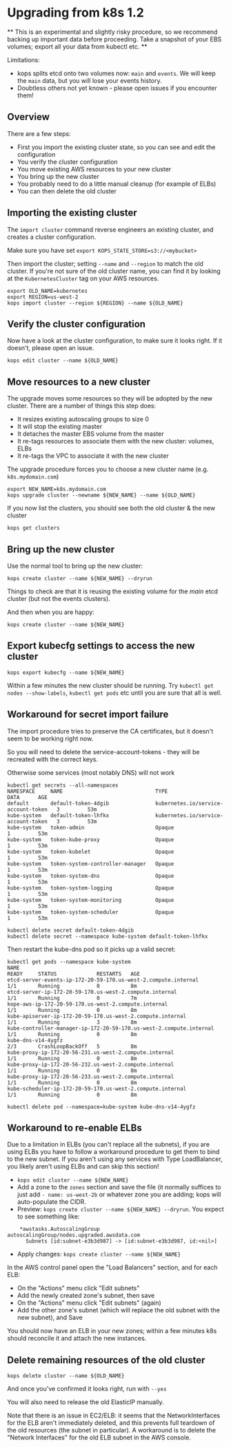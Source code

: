 # Upgrading from k8s 1.2

** This is an experimental and slightly risky procedure, so we recommend backing up important data before proceeding. 
Take a snapshot of your EBS volumes; export all your data from kubectl etc. **

Limitations:

* kops splits etcd onto two volumes now: `main` and `events`.  We will keep the `main` data, but
  you will lose your events history.
* Doubtless others not yet known - please open issues if you encounter them!

## Overview

There are a few steps:

* First you import the existing cluster state, so you can see and edit the configuration
* You verify the cluster configuration
* You move existing AWS resources to your new cluster
* You bring up the new cluster
* You probably need to do a little manual cleanup (for example of ELBs)
* You can then delete the old cluster

## Importing the existing cluster

The `import cluster` command reverse engineers an existing cluster, and creates a cluster
configuration.

Make sure you have set `export KOPS_STATE_STORE=s3://<mybucket>`

Then import the cluster; setting `--name` and `--region` to match the old cluster.   If you're not sure
of the old cluster name, you can find it by looking at the `KubernetesCluster` tag on your AWS resources.

```
export OLD_NAME=kubernetes
export REGION=us-west-2
kops import cluster --region ${REGION} --name ${OLD_NAME}
```

## Verify the cluster configuration

Now have a look at the cluster configuration, to make sure it looks right.  If it doesn't, please
open an issue.

```
kops edit cluster --name ${OLD_NAME}
````

## Move resources to a new cluster

The upgrade moves some resources so they will be adopted by the new cluster.  There are a number of things
this step does:

* It resizes existing autoscaling groups to size 0
* It will stop the existing master
* It detaches the master EBS volume from the master
* It re-tags resources to associate them with the new cluster: volumes, ELBs
* It re-tags the VPC to associate it with the new cluster

The upgrade procedure forces you to choose a new cluster name (e.g. `k8s.mydomain.com`)

```
export NEW_NAME=k8s.mydomain.com
kops upgrade cluster --newname ${NEW_NAME} --name ${OLD_NAME}
```

If you now list the clusters, you should see both the old cluster & the new cluster

```kops get clusters```

## Bring up the new cluster

Use the normal tool to bring up the new cluster:

```
kops create cluster --name ${NEW_NAME} --dryrun
```

Things to check are that it is reusing the existing volume for the _main_ etcd cluster (but not the events clusters).

And then when you are happy:

```
kops create cluster --name ${NEW_NAME}
```


## Export kubecfg settings to access the new cluster

```
kops export kubecfg --name ${NEW_NAME}
```

Within a few minutes the new cluster should be running.  Try `kubectl get nodes --show-labels`, `kubectl get pods` etc until you are sure that all is well.

## Workaround for secret import failure

The import procedure tries to preserve the CA certificates, but it doesn't seem to be working right now.

So you will need to delete the service-account-tokens - they will be recreated with the correct keys.

Otherwise some services (most notably DNS) will not work


```
kubectl get secrets --all-namespaces
NAMESPACE     NAME                              TYPE                                  DATA      AGE
default       default-token-4dgib               kubernetes.io/service-account-token   3         53m
kube-system   default-token-lhfkx               kubernetes.io/service-account-token   3         53m
kube-system   token-admin                       Opaque                                1         53m
kube-system   token-kube-proxy                  Opaque                                1         53m
kube-system   token-kubelet                     Opaque                                1         53m
kube-system   token-system-controller-manager   Opaque                                1         53m
kube-system   token-system-dns                  Opaque                                1         53m
kube-system   token-system-logging              Opaque                                1         53m
kube-system   token-system-monitoring           Opaque                                1         53m
kube-system   token-system-scheduler            Opaque                                1         53m
```

```
kubectl delete secret default-token-4dgib
kubectl delete secret --namespace kube-system default-token-lhfkx
```

Then restart the kube-dns pod so it picks up a valid secret:

```
kubectl get pods --namespace kube-system
NAME                                                                  READY     STATUS             RESTARTS   AGE
etcd-server-events-ip-172-20-59-170.us-west-2.compute.internal        1/1       Running            0          8m
etcd-server-ip-172-20-59-170.us-west-2.compute.internal               1/1       Running            0          7m
kope-aws-ip-172-20-59-170.us-west-2.compute.internal                  1/1       Running            0          8m
kube-apiserver-ip-172-20-59-170.us-west-2.compute.internal            1/1       Running            3          8m
kube-controller-manager-ip-172-20-59-170.us-west-2.compute.internal   1/1       Running            0          8m
kube-dns-v14-4ygfz                                                    2/3       CrashLoopBackOff   5          8m
kube-proxy-ip-172-20-56-231.us-west-2.compute.internal                1/1       Running            0          8m
kube-proxy-ip-172-20-56-232.us-west-2.compute.internal                1/1       Running            0          8m
kube-proxy-ip-172-20-56-233.us-west-2.compute.internal                1/1       Running            0          8m
kube-scheduler-ip-172-20-59-170.us-west-2.compute.internal            1/1       Running            0          8m
```

```
kubectl delete pod --namespace=kube-system kube-dns-v14-4ygfz
```

## Workaround to re-enable ELBs

Due to a limitation in ELBs (you can't replace all the subnets), if you are using ELBs you have to follow a
workaround procedure to get them to bind to the new subnet.   If you aren't using any services with Type
LoadBalancer, you likely aren't using ELBs and can skip this section!

* `kops edit cluster --name ${NEW_NAME}`
* Add a zone to the `zones` section and save the file (it normally suffices to just add `- name: us-west-2b` or whatever
  zone you are adding; kops will auto-populate the CIDR.
* Preview: `kops create cluster --name ${NEW_NAME} --dryrun`.  You expect to see something like:
```
    *awstasks.AutoscalingGroup    autoscalingGroup/nodes.upgraded.awsdata.com
      Subnets [id:subnet-e3b3d987] -> [id:subnet-e3b3d987, id:<nil>]
```
* Apply changes: `kops create cluster --name ${NEW_NAME}`

In the AWS control panel open the "Load Balancers" section, and for each ELB: 
* On the "Actions" menu click "Edit subnets"
* Add the newly created zone's subnet, then save
* On the "Actions" menu click "Edit subnets" (again)
* Add the other zone's subnet (which will replace the old subnet with the new subnet), and Save

You should now have an ELB in your new zones; within a few minutes k8s should reconcile it and attach the new instances.

## Delete remaining resources of the old cluster

```
kops delete cluster --name ${OLD_NAME}
```

And once you've confirmed it looks right, run with `--yes`

You will also need to release the old ElasticIP manually.

Note that there is an issue in EC2/ELB: it seems that the NetworkInterfaces for the ELB aren't immediately deleted,
and this prevents full teardown of the old resources (the subnet in particular).  A workaround is to delete
the "Network Interfaces" for the old ELB subnet in the AWS console.
